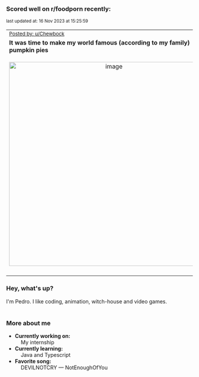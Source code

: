 ### Scored well on r/foodporn recently:

<p align="left"><sub>last updated at: 16 Nov 2023 at 15:25:59</sub></p>

|   |
| --- |
| <sub>[Posted by: u/Chewbock][source]</sub> |
| **It was time to make my world famous (according to my family) pumpkin pies** | 
|<p align="center"> <img alt="image" src="https://i.redd.it/62xhwmhg900c1.jpg" width="550" /> </p>|
|   |

### Hey, what's up?

I'm Pedro. I like coding, animation, witch-house and video games.<br><br>

### More about me
- **Currently working on:**  
&nbsp;&nbsp;&nbsp;&nbsp;My internship
- **Currently learning:**  
&nbsp;&nbsp;&nbsp;&nbsp;Java and Typescript
- **Favorite song:**  
&nbsp;&nbsp;&nbsp;&nbsp;DEVILNOTCRY — NotEnoughOfYou<br><br>

  



  
  
  
[linkedin]: https://linkedin.com/in/pedro-h-r-gomes-8a487b14a/
[gmail]: mailto:pilique11@gmail.com
[source]: https://reddit.com/r/FoodPorn/comments/17txl3e/it_was_time_to_make_my_world_famous_according_to/
[redditAPI]: https://www.reddit.com/dev/api/